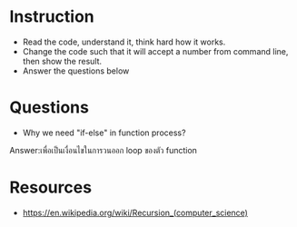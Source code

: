 ﻿# Instruction
* Read the code, understand it, think hard how it works.
* Change the code such that it will accept a number from command line, then show the result.
* Answer the questions below

# Questions
* Why we need "if-else" in function process?

Answer:เพื่อเป็นเงื่อนไขในการวนออก loop ของตัว function


# Resources
* https://en.wikipedia.org/wiki/Recursion_(computer_science)